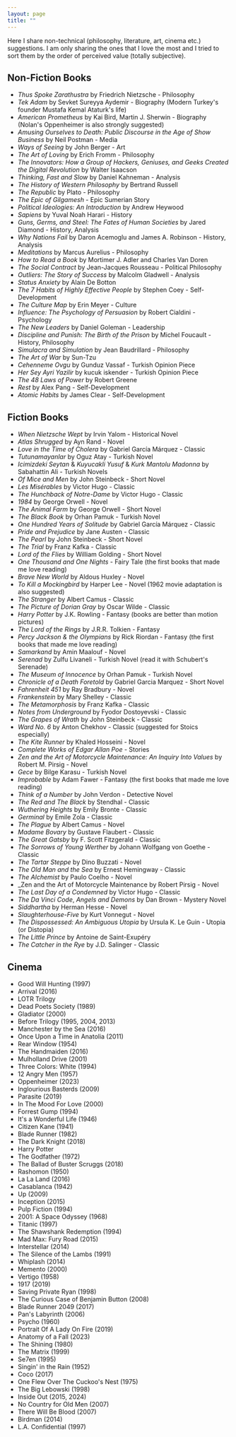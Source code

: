 ```yaml
---
layout: page
title: ""
---
```


Here I share non-technical (philosophy, literature, art, cinema etc.) suggestions. I am only sharing the ones that I love the most and I tried to sort them by the order of perceived value (totally subjective). 
## Non-Fiction Books
* _Thus Spoke Zarathustra_ by Friedrich Nietzsche - Philosophy
* _Tek Adam_ by Sevket Sureyya Aydemir - Biography (Modern Turkey's founder Mustafa Kemal Ataturk's life)
* _American Prometheus_ by Kai Bird, Martin J. Sherwin - Biography (Nolan's Oppenheimer is also strongly suggested)
* _Amusing Ourselves to Death: Public Discourse in the Age of Show Business_ by Neil Postman - Media
* _Ways of Seeing_ by John Berger - Art
* _The Art of Loving_ by Erich Fromm - Philosophy
* _The Innovators: How a Group of Hackers, Geniuses, and Geeks Created the Digital Revolution_ by Walter Isaacson
* _Thinking, Fast and Slow_ by Daniel Kahneman - Analysis
* _The History of Western Philosophy_ by Bertrand Russell
* _The Republic_ by Plato - Philosophy
* _The Epic of Gilgamesh_ - Epic Sumerian Story
* _Political Ideologies: An Introduction_ by Andrew Heywood
* _Sapiens_ by Yuval Noah Harari - History
* _Guns, Germs, and Steel: The Fates of Human Societies_ by Jared Diamond - History, Analysis
* _Why Nations Fail_ by Daron Acemoglu and James A. Robinson - History, Analysis
* _Meditations_ by Marcus Aurelius - Philosophy
* _How to Read a Book_ by Mortimer J. Adler and Charles Van Doren
* _The Social Contract_ by Jean-Jacques Rousseau - Political Philosophy
* _Outliers: The Story of Success_ by Malcolm Gladwell - Analysis
* _Status Anxiety_ by Alain De Botton 
* _The 7 Habits of Highly Effective People_ by Stephen Coey - Self-Development
* _The Culture Map_ by Erin Meyer - Culture
* _Influence: The Psychology of Persuasion_ by Robert Cialdini - Psychology
* _The New Leaders_ by Daniel Goleman - Leadership
* _Discipline and Punish: The Birth of the Prison_ by Michel Foucault - History, Philosophy
* _Simulacra and Simulation_ by Jean Baudrillard - Philosophy
* _The Art of War_ by Sun-Tzu
* _Cehenneme Ovgu_ by Gunduz Vassaf - Turkish Opinion Piece
* _Her Sey Ayri Yazilir_ by kucuk iskender - Turkish Opinion Piece
* _The 48 Laws of Power_ by Robert Greene
* _Rest_ by Alex Pang - Self-Development
* _Atomic Habits_ by James Clear - Self-Development
  
## Fiction Books
* _When Nietzsche Wept_ by Irvin Yalom - Historical Novel
* _Atlas Shrugged_ by Ayn Rand - Novel
* _Love in the Time of Cholera_ by Gabriel García Márquez - Classic
* _Tutunamayanlar_ by Oguz Atay - Turkish Novel
* _Icimizdeki Seytan_ & _Kuyucakli Yusuf_ & _Kurk Mantolu Madonna_ by Sabahattin Ali - Turkish Novels
* _Of Mice and Men_ by John Steinbeck - Short Novel
* _Les Misérables_ by Victor Hugo - Classic
* _The Hunchback of Notre-Dame_ by Victor Hugo - Classic
* _1984_ by George Orwell - Novel
* _The Animal Farm_ by George Orwell - Short Novel
* _The Black Book_ by Orhan Pamuk - Turkish Novel
* _One Hundred Years of Solitude_ by Gabriel García Márquez - Classic
* _Pride and Prejudice_ by Jane Austen - Classic
* _The Pearl_ by John Steinbeck - Short Novel
* _The Trial_ by Franz Kafka - Classic
* _Lord of the Flies_ by William Golding - Short Novel
* _One Thousand and One Nights_ - Fairy Tale (the first books that made me love reading)
* _Brave New World_ by Aldous Huxley - Novel
* _To Kill a Mockingbird_ by Harper Lee - Novel (1962 movie adaptation is also suggested) 
* _The Stranger_ by Albert Camus - Classic
* _The Picture of Dorian Gray_ by Oscar Wilde - Classic
* _Harry Potter_ by J.K. Rowling - Fantasy (books are better than motion pictures)
* _The Lord of the Rings_ by J.R.R. Tolkien - Fantasy
* _Percy Jackson & the Olympians_ by Rick Riordan - Fantasy (the first books that made me love reading)
* _Samarkand_ by Amin Maalouf - Novel
* _Serenad_ by Zulfu Livaneli - Turkish Novel (read it with Schubert's Serenade)
* _The Museum of Innocence_ by Orhan Pamuk - Turkish Novel
* _Chronicle of a Death Foretold_ by Gabriel Garcia Marquez - Short Novel
* _Fahrenheit 451_ by Ray Bradbury - Novel
* _Frankenstein_ by Mary Shelley - Classic
* _The Metamorphosis_ by Franz Kafka - Classic
* _Notes from Underground_ by Fyodor Dostoyevski - Classic
* _The Grapes of Wrath_ by John Steinbeck - Classic
* _Ward No. 6_ by Anton Chekhov - Classic (suggested for Stoics especially)
* _The Kite Runner_ by Khaled Hosseini - Novel
* _Complete Works of Edgar Allan Poe_ - Stories
* _Zen and the Art of Motorcycle Maintenance: An Inquiry Into Values_ by Robert M. Pirsig - Novel
* _Gece_ by Bilge Karasu - Turkish Novel
* _Improbable_ by Adam Fawer - Fantasy (the first books that made me love reading)
* _Think of a Number_ by John Verdon - Detective Novel
* _The Red and The Black_ by Stendhal - Classic
* _Wuthering Heights_ by Emily Bronte - Classic
* _Germinal_ by Emile Zola - Classic
* _The Plague_ by Albert Camus - Novel
* _Madame Bovary_ by Gustave Flaubert - Classic
* _The Great Gatsby_ by F. Scott Fitzgerald - Classic
* _The Sorrows of Young Werther_ by Johann Wolfgang von Goethe - Classic
* _The Tartar Steppe_ by Dino Buzzati - Novel
* _The Old Man and the Sea_ by Ernest Hemingway - Classic
* _The Alchemist_ by Paulo Coelho - Novel
* _Zen and the Art of Motorcycle Maintenance by Robert Pirsig - Novel
* _The Last Day of a Condemned_ by Victor Hugo - Classic
* _The Da Vinci Code_, _Angels and Demons_ by Dan Brown - Mystery Novel 
* _Siddhartha_ by Herman Hesse - Novel
* _Slaughterhouse-Five_ by Kurt Vonnegut - Novel
* _The Dispossessed: An Ambiguous Utopia_ by Ursula K. Le Guin - Utopia (or Distopia)
* _The Little Prince_ by Antoine de Saint-Exupéry
* _The Catcher in the Rye_ by J.D. Salinger - Classic


## Cinema
* Good Will Hunting (1997)
* Arrival (2016)
* LOTR Trilogy
* Dead Poets Society (1989)
* Gladiator (2000)
* Before Trilogy (1995, 2004, 2013)
* Manchester by the Sea (2016)
* Once Upon a Time in Anatolia (2011)
* Rear Window (1954)
* The Handmaiden (2016)
* Mulholland Drive (2001)
* Three Colors: White (1994)
* 12 Angry Men (1957)
* Oppenheimer (2023)
* Inglourious Basterds (2009)
* Parasite (2019)
* In The Mood For Love (2000)
* Forrest Gump (1994)
* It's a Wonderful Life (1946)
* Citizen Kane (1941)
* Blade Runner (1982)
* The Dark Knight (2018)
* Harry Potter
* The Godfather (1972)
* The Ballad of Buster Scruggs (2018)
* Rashomon (1950)
* La La Land (2016)
* Casablanca (1942)
* Up (2009)
* Inception (2015)
* Pulp Fiction (1994)
* 2001: A Space Odyssey (1968)
* Titanic (1997)
* The Shawshank Redemption (1994)
* Mad Max: Fury Road (2015)
* Interstellar (2014)
* The Silence of the Lambs (1991)
* Whiplash (2014)
* Memento (2000)
* Vertigo (1958)
* 1917 (2019)
* Saving Private Ryan (1998)
* The Curious Case of Benjamin Button (2008)
* Blade Runner 2049 (2017)
* Pan's Labyrinth (2006)
* Psycho (1960)
* Portrait Of A Lady On Fire (2019)
* Anatomy of a Fall (2023)
* The Shining (1980)
* The Matrix (1999)
* Se7en (1995)
* Singin' in the Rain (1952)
* Coco (2017)
* One Flew Over The Cuckoo's Nest (1975)
* The Big Lebowski (1998)
* Inside Out (2015, 2024)
* No Country for Old Men (2007)
* There Will Be Blood (2007)
* Birdman (2014)
* L.A. Confidential (1997)

